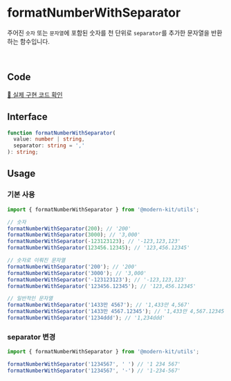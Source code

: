 # formatNumberWithSeparator

주어진 `숫자` 또는 `문자열`에 포함된 숫자를 천 단위로 `separator`를 추가한 문자열을 반환하는 함수입니다.

<br />

## Code
[🔗 실제 구현 코드 확인](https://github.com/modern-agile-team/modern-kit/blob/main/packages/utils/src/formatter/formatNumberWithSeparator/index.ts)

## Interface
```ts title="typescript"
function formatNumberWithSeparator(
  value: number | string,
  separator: string = ','
): string;
```

## Usage
### 기본 사용
```ts title="typescript"
import { formatNumberWithSeparator } from '@modern-kit/utils';

// 숫자
formatNumberWithSeparator(200); // '200'
formatNumberWithSeparator(3000); // '3,000'
formatNumberWithSeparator(-123123123); // '-123,123,123'
formatNumberWithSeparator(123456.12345); // '123,456.12345'

// 숫자로 이뤄진 문자열
formatNumberWithSeparator('200'); // '200'
formatNumberWithSeparator('3000'); // '3,000'
formatNumberWithSeparator('-123123123'); // '-123,123,123'
formatNumberWithSeparator('123456.12345'); // '123,456.12345'

// 일반적인 문자열
formatNumberWithSeparator('1433만 4567'); // '1,433만 4,567'
formatNumberWithSeparator('1433만 4567.12345'); // '1,433만 4,567.12345'
formatNumberWithSeparator('1234ddd'); // '1,234ddd'
```

### separator 변경
```ts title="typescript"
import { formatNumberWithSeparator } from '@modern-kit/utils';

formatNumberWithSeparator('1234567', ' ') // '1 234 567'
formatNumberWithSeparator('1234567', '-') // '1-234-567'
```

